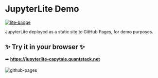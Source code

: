 # JupyterLite Demo

[![lite-badge](https://jupyterlite.rtfd.io/en/latest/_static/badge.svg)](https://jupyterlite-capytale.quantstack.net)

JupyterLite deployed as a static site to GitHub Pages, for demo purposes.

## ✨ Try it in your browser ✨

➡️ **https://jupyterlite-capytale.quantstack.net**

![github-pages](https://user-images.githubusercontent.com/591645/120649478-18258400-c47d-11eb-80e5-185e52ff2702.gif)

